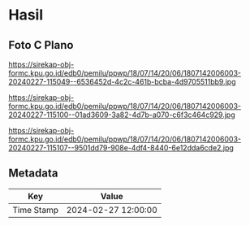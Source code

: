 # Hasil

## Foto C Plano

https://sirekap-obj-formc.kpu.go.id/edb0/pemilu/ppwp/18/07/14/20/06/1807142006003-20240227-115049--6536452d-4c2c-461b-bcba-4d9705511bb9.jpg

https://sirekap-obj-formc.kpu.go.id/edb0/pemilu/ppwp/18/07/14/20/06/1807142006003-20240227-115100--01ad3609-3a82-4d7b-a070-c6f3c464c929.jpg

https://sirekap-obj-formc.kpu.go.id/edb0/pemilu/ppwp/18/07/14/20/06/1807142006003-20240227-115107--9501dd79-908e-4df4-8440-6e12dda6cde2.jpg


## Metadata

| Key        | Value               |
| ---------- | ------------------- |
| Time Stamp | 2024-02-27 12:00:00 |




